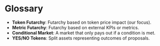 # Glossary

- **Token Futarchy**: Futarchy based on token price impact (our focus).
- **Metric Futarchy**: Futarchy based on external KPIs or metrics.
- **Conditional Market**: A market that only pays out if a condition is met.
- **YES/NO Tokens**: Split assets representing outcomes of proposals.
